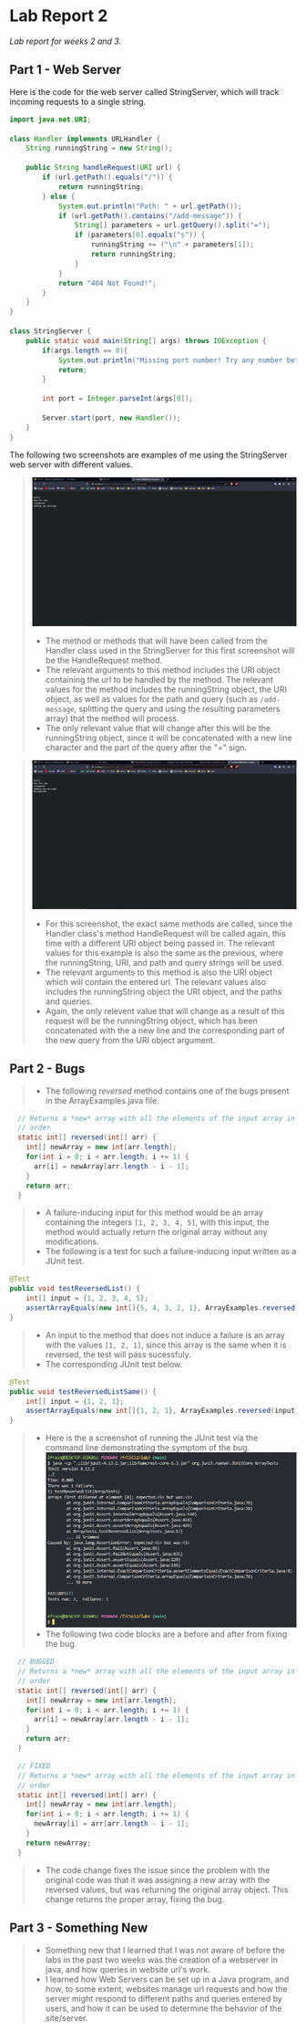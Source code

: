 # Lab Report 2
*Lab report for weeks 2 and 3.*
## Part 1 - Web Server
Here is the code for the web server called StringServer, which will track incoming requests to a single string.


```java import java.io.IOException;
import java.net.URI;

class Handler implements URLHandler {
    String runningString = new String();

    public String handleRequest(URI url) {
        if (url.getPath().equals("/")) {
            return runningString;
        } else {
            System.out.println("Path: " + url.getPath());
            if (url.getPath().contains("/add-message")) {
                String[] parameters = url.getQuery().split("=");
                if (parameters[0].equals("s")) {
                    runningString += ("\n" + parameters[1]);
                    return runningString;
                }
            }
            return "404 Not Found!";
        }
    }
}

class StringServer {
    public static void main(String[] args) throws IOException {
        if(args.length == 0){
            System.out.println("Missing port number! Try any number between 1024 to 49151");
            return;
        }

        int port = Integer.parseInt(args[0]);

        Server.start(port, new Handler());
    }
}
```


The following two screenshots are examples of me using the StringServer web server with different values.
> ![image](newmsgaft.png)
> * The method or methods that will have been called from the Handler class used in the StringServer for this first screenshot will be the HandleRequest method.
> * The relevant arguments to this method includes the URI object containing the url to be handled by the method. The relevant values for the method includes the runningString object, the URI object, as well as values for the path and query (such as `/add-message`, splitting the query and using the resulting parameters array) that the method will process.
> * The only relevant value that will change after this will be the runningString object, since it will be concatenated with a new line character and the part of the query after the "=" sign. 

> ![image](newmsgnum.png)
> * For this screenshot, the exact same methods are called, since the Handler class's method HandleRequest will be called again, this time with a different URI object being passed in. The relevant values for this example is also the same as the previous, where the runningString, URI, and path and query strings will be used.
> * The relevant arguments to this method is also the URI object which will contain the entered url. The relevant values also includes the runningString object the URI object, and the paths and queries.
> * Again, the only relevent value that will change as a result of this request will be the runningString object, which has been concatenated with the a new line and the corresponding part of the new query from the URI object argument.

## Part 2 - Bugs
> * The following *reversed* method contains one of the bugs present in the ArrayExamples.java file.
```java
  // Returns a *new* array with all the elements of the input array in reversed
  // order
  static int[] reversed(int[] arr) {
    int[] newArray = new int[arr.length];
    for(int i = 0; i < arr.length; i += 1) {
      arr[i] = newArray[arr.length - i - 1];
    }
    return arr;
  }
```
> * A failure-inducing input for this method would be an array containing the integers `[1, 2, 3, 4, 5]`, with this input, the method would actually return the original array without any modifications. 
> * The following is a test for such a failure-inducing input written as a JUnit test.
```java
@Test
public void testReversedList() {
    int[] input = {1, 2, 3, 4, 5};
    assertArrayEquals(new int[]{5, 4, 3, 2, 1}, ArrayExamples.reversed(input));
}
```
> * An input to the method that does not induce a failure is an array with the values `[1, 2, 1]`, since this array is the same when it is reversed, the test will pass sucessfuly.
> * The corresponding JUnit test below.
```java
@Test
public void testReversedListSame() {
    int[] input = {1, 2, 1};
    assertArrayEquals(new int[]{1, 2, 1}, ArrayExamples.reversed(input));
}
```
> * Here is the a screenshot of running the JUnit test via the command line demonstrating the symptom of the bug.
> ![image](junittest.png)
> * The following two code blocks are a before and after from fixing the bug.
```java
  // BUGGED
  // Returns a *new* array with all the elements of the input array in reversed
  // order
  static int[] reversed(int[] arr) {
    int[] newArray = new int[arr.length];
    for(int i = 0; i < arr.length; i += 1) {
      arr[i] = newArray[arr.length - i - 1];
    }
    return arr;
  }
```
```java
  // FIXED
  // Returns a *new* array with all the elements of the input array in reversed
  // order
  static int[] reversed(int[] arr) {
    int[] newArray = new int[arr.length];
    for(int i = 0; i < arr.length; i += 1) {
      newArray[i] = arr[arr.length - i - 1];
    }
    return newArray;
  }
```
> * The code change fixes the issue since the problem with the original code was that it was assigning a new array with the reversed values, but was returning the original array object. This change returns the proper array, fixing the bug.

## Part 3 - Something New
> * Something new that I learned that I was not aware of before the labs in the past two weeks was the creation of a webserver in java, and how queries in website url's work. 
> * I learned how Web Servers can be set up in a Java program, and how, to some extent, websites manage url requests and how the server might respond to different paths and queries entered by users, and how it can be used to determine the behavior of the site/server.
